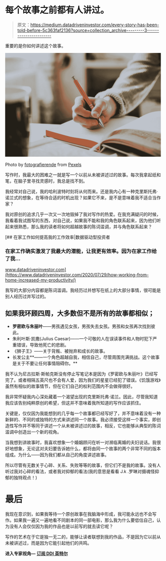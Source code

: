# 每个故事之前都有人讲过。

> 原文：<https://medium.datadriveninvestor.com/every-story-has-been-told-before-5c363faf2136?source=collection_archive---------3----------------------->

重要的是你如何讲述这个故事。

![](img/1df7803d38c13f3d54b162b0a524631c.png)

Photo by [fotografierende](https://www.pexels.com/@fotografierende?utm_content=attributionCopyText&utm_medium=referral&utm_source=pexels) from [Pexels](https://www.pexels.com/photo/person-holding-orange-pen-1925536/?utm_content=attributionCopyText&utm_medium=referral&utm_source=pexels)

写作时，我最大的困难之一就是写一个以前从未被讲述过的故事。每次我拿起纸和笔，在脑子里寻找灵感时，我总是找不到。

我经常对自己说，我的哈利波特时刻将从何而来。还是我内心有一种克里斯托弗·诺兰式的想象，在等待合适的时机出现？如果它不来，是不是意味着我不适合当作家？

我对原创的追求几乎一次又一次地毁掉了我对写作的热爱。在我充满疑问的时候，我看着我试图写的东西，对自己说，如果我不能和我的角色联系起来，因为他们听起来很熟悉，那么我的读者将如何超越故事的陈词滥调，并与角色联系起来？

[](https://www.datadriveninvestor.com/2020/07/29/how-working-from-home-increased-my-productivity/) [## 在家工作如何提高我的工作效率|数据驱动型投资者

### 在家工作确实激发了我最大的潜能，让我更有效率。因为在家工作给了我…

www.datadriveninvestor.com](https://www.datadriveninvestor.com/2020/07/29/how-working-from-home-increased-my-productivity/) 

我写的大部分内容都是陈词滥调。我经历过并想写在纸上的大部分事情，很可能是别人经历过并写过的。

## 如果我环顾四周，大多数但不是所有的故事都相似；

*   **罗密欧与朱丽叶**——男孩遇见女孩，男孩失去女孩。男孩和女孩再次找到彼此。
*   朱利叶斯·凯撒(Julius Caesar)——一个可敬的人在误读事件和人物时犯下严重错误，导致他死亡的悲剧。
*   《狮子王》——关于背叛、被抛弃和成长的故事。
*   长发公主**——一个角色超越自我，相信自己，尽管周围充满挑战。这个故事是关于不要让任何事情阻碍你。**

我不认为尼古拉斯·斯帕克斯没有停止写笔记本是因为《罗密欧与朱丽叶》已经写完了。或者相隔五英尺也不会有人爱，因为我们的星星已经犯了错误。《饥饿游戏》虽然有相似的故事情节，但在它们自己的权利范围内不会做得很好。

我非常怀疑我内心深处藏着一个渴望出现的克里斯托弗·诺兰。因此，尽管我知道我应该告别纯粹原创的希望，但这并不意味着我所知道的写作应该抓住。

关键是，仅仅因为我能想到的几乎每一个故事都已经写好了，并不意味着没有一种新鲜的、不同的或独特的方式来讲述同一个故事。我必须接受这样一个事实，即创造性写作并不等同于讲述一个从未被讲述过的故事，相反，它也能够从典型的陈词滥调中创造出一个新的视角。

当我想到讲故事时，我喜欢想象一个婚姻顾问在听一对濒临离婚的夫妇说话。我很好地想象，无论这对夫妇要告诉她什么，都将由同一个故事的两个非常不同的版本组成。为什么——因为我们都从自己的角度讲述故事。

所以尽管有无数关于心碎、关系、失败等等的故事，但它们不是我的故事。没有人听过我对心碎的看法，或者我对抑郁的看法(我的意思是看看 J.k .罗琳对摄魂怪抑郁的独特观点！)

# 最后

我现在意识到，如果我等待一个原创故事在我脑海中形成，我可能永远也不会写作。如果我一遍又一遍地看不同剧本的同一部电影，那么我为什么要低估自己，认为没有人会仅仅因为我的作品也是以前写的就去读它呢？

写作的艺术在于它是独一无二的，能够让读者联想到我的作品，不是因为它以前从未被讲述过，而是因为它能引起他们的共鸣。

**进入专家视角—** [**订阅 DDI 英特尔**](https://datadriveninvestor.com/ddi-intel)